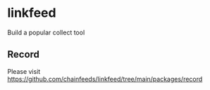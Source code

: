 # linkfeed
Build a popular collect tool
## Record
Please visit https://github.com/chainfeeds/linkfeed/tree/main/packages/record
